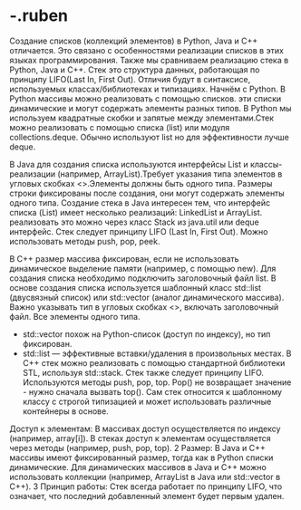 # -.ruben
Создание списков (коллекций элементов)  в Python, Java и C++ отличается. Это связано с особенностями реализации списков в этих языках программирования.
Также мы сравниваем реализацию стека в Python, Java и C++. Стек это структура данных, работающая по принципу LIFO(Last In, First Out). Отличия будут в синтаксисе, используемых классах/библиотеках и типизациях.
Начнём с Python. В Python массивы можно реализовать с помощью списков. эти списки динамические и могут содержать элементы разных типов. В Python мы используем квадратные скобки и запятые между элементами.Стек можно реализовать с помощью списка (list) или модуля collections.deque. Обычно используют list но для эффективности лучше deque.

В Java для создания списка используются интерфейсы List и классы-реализации (например, ArrayList).Требует указания типа элементов в угловых скобках <>.Элементы должны быть одного типа. Размеры строки фиксированы после создания, они могут содержать элементы одного типа. Создание стека в Java интересен тем, что интерфейс списка (List) имеет несколько реализаций: LinkedList и ArrayList. реализовать это можно через класс Stack<E> из java.util или deque интерфейс. Стек следует принципу LIFO (Last In, First Out). Можно использовать методы push, pop, peek.


В C++ размер массива фиксирован, если не использовать динамическое выделение памяти (например, с помощью new). Для создания списка необходимо подключить заголовочный файл list. В основе создания списка используется шаблонный класс std::list (двусвязный список) или std::vector (аналог динамического массива). Важно указывать тип в угловых скобках <>, включать заголовочный файл. Все элементы одного типа. 
  - std::vector похож на Python-список (доступ по индексу), но тип фиксирован.
  - std::list — эффективные вставки/удаления в произвольных местах.
В C++ стек можно реализовать с помощью стандартной библиотеки STL, используя std::stack. Стек также следует принципу LIFO. Используются методы push, pop, top. Pop() не возвращает значение - нужно сначала вызвать top(). Сам стек относится к шаблонному классу с строгой типизацией и может использовать различные контейнеры в основе.


 Доступ к элементам:
В массивах доступ осуществляется по индексу (например, array[i]).
В стеках доступ к элементам осуществляется через методы (например, push, pop, top).
2 Размер:
В Java и C++ массивы имеют фиксированный размер, тогда как в Python списки динамические.
Для динамических массивов в Java и C++ можно использовать коллекции (например, ArrayList в Java или std::vector в C++).
3 Принцип работы:
Стек всегда работает по принципу LIFO, что означает, что последний добавленный элемент будет первым удален.
